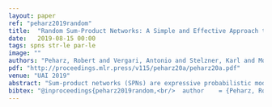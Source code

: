 ```yaml
---
layout: paper
ref: "peharz2019random"
title:  "Random Sum-Product Networks: A Simple and Effective Approach to Probabilistic Deep Learning"
date:   2019-08-15 00:00
tags: spns str-le par-le
image: ""
authors: "Peharz, Robert and Vergari, Antonio and Stelzner, Karl and Molina, Alejandro and Trapp, Martin and Shao, Xiaoting and Kersting, Kristian and Ghahramani, Zoubin"
pdf: "http://proceedings.mlr.press/v115/peharz20a/peharz20a.pdf"
venue: "UAI 2019"
abstract: "Sum-product networks (SPNs) are expressive probabilistic models with a rich set of exact and efficient inference routines. However, in order to guarantee exact inference, they require specific structural constraints, which complicate learning SPNs from data. Thereby, most SPN structure learners proposed so far are tedious to tune, do not scale easily, and are not easily integrated with deep learning frameworks. In this paper, we follow a simple “deep learning” approach, by generating unspecialized random structures, scalable to millions of parameters, and subsequently applying GPU-based optimization. Somewhat surprisingly, our models often perform on par with state-of-the-art SPN structure learners and deep neural networks on a diverse range of generative and discriminative scenarios. At the same time, our models yield well-calibrated uncertainties, and stand out among most deep generative and discriminative models in being robust to missing features and being able to detect anomalies."
bibtex: "@inproceedings{peharz2019random,<br/>  author    = {Peharz, Robert and Vergari, Antonio and Stelzner, Karl and Molina, Alejandro and Trapp, Martin and Shao, Xiaoting and Kersting, Kristian and Ghahramani, Zoubin},<br/>  title     = {Random Sum-Product Networks: {A} Simple and Effective Approach to<br/>               Probabilistic Deep Learning},<br/>  booktitle = {{UAI}},<br/>  series    = {Proceedings of Machine Learning Research},<br/>  volume    = {115},<br/>  pages     = {334--344},<br/>  publisher = {{AUAI} Press},<br/>  year      = {2019}<br/>}"
---
```

